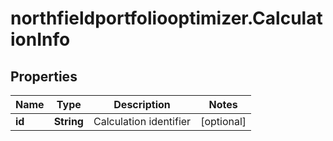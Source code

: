 # northfieldportfoliooptimizer.CalculationInfo

## Properties

Name | Type | Description | Notes
------------ | ------------- | ------------- | -------------
**id** | **String** | Calculation identifier | [optional] 


